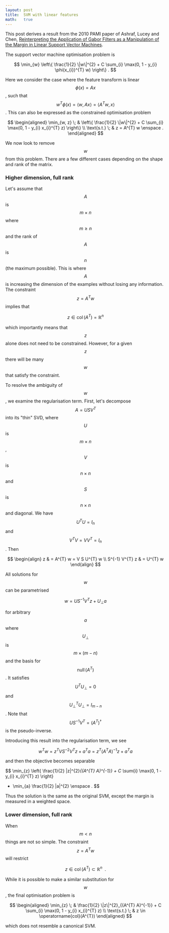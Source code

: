 ```yaml
---
layout: post
title:  SVM with linear features
math:   true
---
```


This post derives a result from the 2010 PAMI paper of Ashraf, Lucey and Chen, <a href="http://ieeexplore.ieee.org/xpl/articleDetails.jsp?arnumber=5432220">Reinterpreting the Application of Gabor Filters as a Manipulation of the Margin in Linear Support Vector Machines</a>.

The support vector machine optimisation problem is

$$
\min_{w} \left\{ \frac{1}{2} \|w\|^{2} + C \sum_{i} \max(0, 1 - y_{i} \phi(x_{i})^{T} w) \right\} .
$$

Here we consider the case where the feature transform is linear $$\phi(x) = A x $$, such that $$w^{T} \phi(x) = \langle w, A x \rangle = \langle A^{T} w, x \rangle$$.
This can also be expressed as the constrained optimisation problem

$$
\begin{aligned}
\min_{w, z} \; & \left\{ \frac{1}{2} \|w\|^{2} + C \sum_{i} \max(0, 1 - y_{i} x_{i}^{T} z) \right\} \\
\text{s.t.} \; & z = A^{T} w \enspace .
\end{aligned}
$$

We now look to remove $$w$$ from this problem.
There are a few different cases depending on the shape and rank of the matrix.

### Higher dimension, full rank

Let's assume that $$A$$ is $$m \times n$$ where $$m \ge n$$ and the rank of $$A$$ is $$n$$ (the maximum possible).
This is where $$A$$ is increasing the dimension of the examples without losing any information.
The constraint $$z = A^{T} w$$ implies that

$$
z \in \operatorname{col}(A^{T}) = \mathbb{R}^{n}
$$

which importantly means that $$z$$ alone does not need to be constrained.
However, for a given $$z$$ there will be many $$w$$ that satisfy the constraint.

To resolve the ambiguity of $$w$$, we examine the regularisation term.
First, let's decompose $$A = U S V^{T}$$ into its "thin" SVD, where $$U$$ is $$m \times n$$, $$V$$ is $$n \times n$$ and $$S$$ is $$n \times n$$ and diagonal.
We have $$U^{T} U = I_{n}$$ and $$V^{T} V = V V^{T} = I_{n}$$.
Then

$$
\begin{align}
z & = A^{T} w = V S U^{T} w \\
S^{-1} V^{T} z & = U^{T} w
\end{align}
$$

All solutions for $$w$$ can be parametrised 

$$
w = U S^{-1} V^{T} z + U_{\bot} a
$$

for arbitrary $$a$$ where $$U_{\bot}$$ is $$m \times (m - n)$$ and the basis for $$\operatorname{null}(A^{T})$$.
It satisfies $$U^{T} U_{\bot} = 0$$ and $$U_{\bot}^{T} U_{\bot} = I_{m-n}$$.
Note that $$U S^{-1} V^{T} = (A^{T})^{\dagger}$$ is the pseudo-inverse.

Introducing this result into the regularisation term, we see

$$
w^{T} w = z^{T} V S^{-2} V^{T} z + a^{T} a = z^{T} (A^{T} A)^{-1} z + a^{T} a
$$

and then the objective becomes separable

$$
\min_{z} \left\{ \frac{1}{2} \|z\|^{2}_{(A^{T} A)^{-1}} + C \sum_{i} \max(0, 1 - y_{i} x_{i}^{T} z) \right\}
+ \min_{a} \frac{1}{2} \|a\|^{2} \enspace .
$$

Thus the solution is the same as the original SVM, except the margin is measured in a weighted space.

### Lower dimension, full rank

When $$m < n$$ things are not so simple.
The constraint $$z = A^{T} w$$ will restrict

$$
z \in \operatorname{col}(A^{T}) \subset \mathbb{R}^{n} \enspace .
$$

While it is possible to make a similar substitution for $$w$$, the final optimisation problem is

$$
\begin{aligned}
\min_{z} \; & \frac{1}{2} \|z\|^{2}_{(A^{T} A)^{-1}} + C \sum_{i} \max(0, 1 - y_{i} x_{i}^{T} z) \\
\text{s.t.} \; & z \in \operatorname{col}(A^{T})
\end{aligned}
$$

which does not resemble a canonical SVM.

